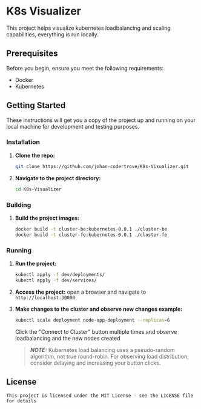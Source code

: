 # K8s Visualizer

This project helps visualize kubernetes loadbalancing and scaling capabilities, everything is run locally.

## Prerequisites

Before you begin, ensure you meet the following requirements:
- Docker
- Kubernetes


## Getting Started

These instructions will get you a copy of the project up and running on your local machine for development and testing purposes.

### Installation

1. **Clone the repo:**
   ```bash
   git clone https://github.com/johan-codertrove/K8s-Visualizer.git
   ```
2. **Navigate to the project directory:**
   ```bash
   cd K8s-Visualizer
   ```

### Building

1. **Build the project images:**
   ```bash
   docker build -t cluster-be:kubernetes-0.0.1 ./cluster-be
   docker build -t cluster-fe:kubernetes-0.0.1 ./cluster-fe
   ```

### Running

1. **Run the project:**
   ```bash
   kubectl apply -f dev/deployments/
   kubectl apply -f dev/services/
   ```

2. **Access the project:**
    open a browser and navigate to `http://localhost:30000`

3. **Make changes to the cluster and observe new changes example:**
   ```bash
   kubectl scale deployment node-app-deployment --replicas=6 
   ```
   Click the "Connect to Cluster" button multiple times and observe loadbalancing and the new nodes created

   > **_NOTE:_**  Kubernetes load balancing uses a pseudo-random algorithm, not true round-robin. For observing load distribution, consider delaying and increasing your button clicks.        


## License

```plaintext
This project is licensed under the MIT License - see the LICENSE file for details
```